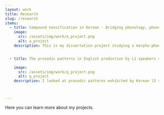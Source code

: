 ```yaml
---
layout: work
title: Research
slug: /research
items:
  - title: Compound tensification in Korean - Bridging phonology, phonetics, and morphology [<a href="https://drive.google.com/file/d/15I8WHJa4ytbs3MLPyJ9lDT_-CvffA00A/view?usp=drive_link">paper</a>] [<a href="https://drive.google.com/file/d/1_Cfk7-mCBpmafgCpRCyjtSseR6ZgF3Gj/view?usp=drive_link">poster</a>]
    image:
      src: /assets/img/work/a_project.png
      alt: a_project
    description: This is my dissertation project studying a morpho-phonological process in Korean called sai-sios, or compound tensification. It causes a plain obstruent in the initial position of the second noun in a noun + noun compound to become tense. Compound tensification is interesting since it's not fully predictable when it occurs and what happens to the pronunciations when it does. I look at speech data from a corpus and a production experiment to answer questions of how compound tensification is manifested in actual speech, and whether there is categorical distinction between tense stops derived from compound tensification and underlying plain and tense stops, as described in traditional literature. 


  - title: The prosodic patterns in English production by L1 speakers and Korean L2 speakers of English [<a href="https://drive.google.com/file/d/11omcu9aEJOyL-MwxhG5x6uwLZJ9wDYQO/view?usp=sharing">abstract</a>]

    image:
      src: /assets/img/work/q_project.png
      alt: q_project
    description: I looked at prosodic patterns exhibited by Korean l2 speakers of English compared to those of native speakers. Since English and Korean are prosodically distinct languages, I expected unique patterns to arise for Korean L2 speakers, mainly due to L1 influence. Specifically, I hypothesized that the difference would stem from phrase edges being more prominent in Korean. This hypothesis is supported by the result that shows that L2 speakers are more consistently affected by boundary effects. It further shows that specific prosodic characteristics of l1 shape the realization of L2 speech, which helps us understand why L2 speech sounds distinct from L1 systematicall.y 



---
```

Here you can learn more about my projects.
<br />
<br />
